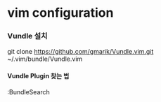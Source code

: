 # vim configuration


### Vundle 설치 ###
git clone https://github.com/gmarik/Vundle.vim.git ~/.vim/bundle/Vundle.vim
 

#### Vundle Plugin 찾는 법 ###
:BundleSearch



